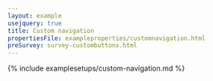 ```yaml
---
layout: example
usejquery: true
title: Custom navigation
propertiesFile: exampleproperties/customnavigation.html
preSurvey: survey-custombuttons.html
---
```


{% include examplesetups/custom-navigation.md %}
